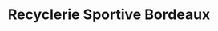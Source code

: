 ---
title: "Recyclerie Sportive Bordeaux"
url: /bordeaux/recyclerie-sportive-bordeaux/
shop: Kleidung
---